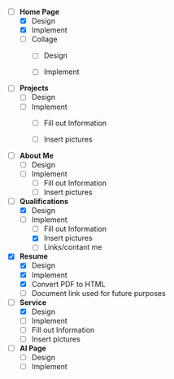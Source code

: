 
- [ ] **Home Page**
    - [x] Design
    - [x] Implement
    - [ ] Collage
        - [ ] Design
        - [ ] Implement


- [ ] **Projects**
    - [ ] Design
    - [ ] Implement
        - [ ] Fill out Information
        - [ ] Insert pictures


- [ ] **About Me**
    - [ ] Design
    - [ ] Implement
        - [ ] Fill out Information
        - [ ] Insert pictures

- [ ] **Qualifications**
    - [x] Design
    - [ ] Implement
        - [ ] Fill out Information
        - [x] Insert pictures
        - [ ] Links/contant me

- [x] **Resume**
    - [x] Design
    - [x] Implement
    - [x] Convert PDF to HTML
    - [ ] Document link used for future purposes

- [ ] **Service**
    - [x] Design
    - [ ] Implement
    - [ ] Fill out Information
    - [ ] Insert pictures

- [ ] **AI Page**
    - [ ] Design
    - [ ] Implement